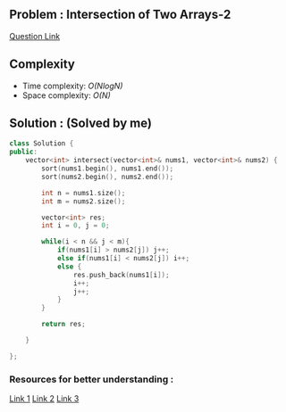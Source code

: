 ## Problem : Intersection of Two Arrays-2
[Question Link](https://leetcode.com/problems/intersection-of-two-arrays-ii/description/)

## Complexity
-   Time complexity: *O(NlogN)*
-   Space complexity: *O(N)*

## Solution : (Solved by me)

```cpp
class Solution {
public:
    vector<int> intersect(vector<int>& nums1, vector<int>& nums2) {
        sort(nums1.begin(), nums1.end());
        sort(nums2.begin(), nums2.end());

        int n = nums1.size();
        int m = nums2.size();

        vector<int> res;
        int i = 0, j = 0;

        while(i < n && j < m){
            if(nums1[i] > nums2[j]) j++;
            else if(nums1[i] < nums2[j]) i++;
            else {
                res.push_back(nums1[i]);
                i++;
                j++;
            }
        }

        return res;

    }

};
```


### Resources for better understanding :

[Link 1](https://www.example.com)
[Link 2](https://www.example.com)
[Link 3](https://www.example.com)



